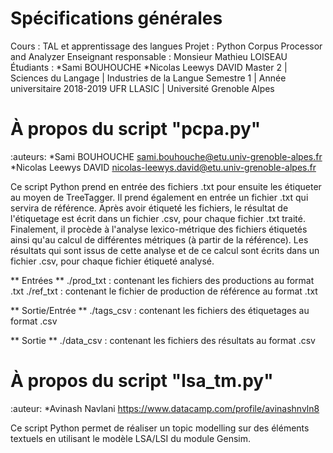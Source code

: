 Spécifications générales
=======================
Cours : TAL et apprentissage des langues
Projet : Python Corpus Processor and Analyzer
Enseignant responsable : Monsieur Mathieu LOISEAU
Étudiants : 
	*Sami BOUHOUCHE
	*Nicolas Leewys DAVID
Master 2 | Sciences du Langage | Industries de la Langue
Semestre 1 | Année universitaire 2018-2019
UFR LLASIC | Université Grenoble Alpes

À propos du script "pcpa.py"
=======================
:auteurs: 
	*Sami BOUHOUCHE <sami.bouhouche@etu.univ-grenoble-alpes.fr>
	*Nicolas Leewys DAVID <nicolas-leewys.david@etu.univ-grenoble-alpes.fr>

Ce script Python prend en entrée des fichiers .txt pour ensuite les étiqueter au moyen de TreeTagger. 
Il prend également en entrée un fichier .txt qui servira de référence. Après avoir étiqueté les fichiers,
le résultat de l'étiquetage est écrit dans un fichier .csv, pour chaque fichier .txt traité. Finalement,
il procède à l'analyse lexico-métrique des fichiers étiquetés ainsi qu'au calcul de différentes métriques
(à partir de la référence). Les résultats qui sont issus de cette analyse et de ce calcul sont écrits 
dans un fichier .csv, pour chaque fichier étiqueté analysé.

** Entrées **
./prod_txt 	: contenant les fichiers des productions au format .txt
./ref_txt 	: contenant le fichier de production de référence au format .txt

** Sortie/Entrée **
./tags_csv	: contenant les fichiers des étiquetages au format .csv

** Sortie **
./data_csv	: contenant les fichiers des résultats au format .csv

À propos du script "lsa_tm.py"
=======================
:auteur:
	*Avinash Navlani <https://www.datacamp.com/profile/avinashnvln8>
	
Ce script Python permet de réaliser un topic modelling sur des éléments textuels en utilisant 
le modèle LSA/LSI du module Gensim.